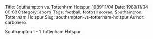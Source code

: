 Title: Southampton vs. Tottenham Hotspur, 1989/11/04
Date: 1989/11/04 00:00
Category: sports
Tags: football, football scores, Southampton, Tottenham Hotspur
Slug: southampton-vs-tottenham-hotspur
Author: carbonero


Southampton 1 - 1 Tottenham Hotspur
